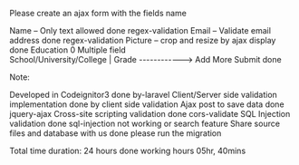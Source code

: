 Please create an ajax form with the fields name

 

Name – Only text allowed                                        done regex-validation
Email – Validate email address                                  done regex-validation
Picture – crop and resize by ajax display                       done
Education 0 Multiple field                  
School/University/College |  Grade  ------------> Add More
Submit                                                          done
 

Note:

Developed in Codeignitor3                                       done by-laravel
Client/Server side validation implementation                    done by client side validation
Ajax post to save data                                          done jquery-ajax
Cross-site scripting validation                                 done cors-validate
SQL Injection validation                                        done sql-injection not working or search feature
Share source files and database with us                         done please run the migration
 

Total time duration: 24 hours                                   done working hours 05hr, 40mins